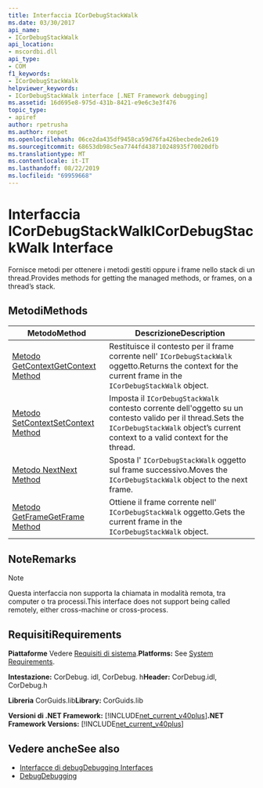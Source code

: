 ```yaml
---
title: Interfaccia ICorDebugStackWalk
ms.date: 03/30/2017
api_name:
- ICorDebugStackWalk
api_location:
- mscordbi.dll
api_type:
- COM
f1_keywords:
- ICorDebugStackWalk
helpviewer_keywords:
- ICorDebugStackWalk interface [.NET Framework debugging]
ms.assetid: 16d695e8-975d-431b-8421-e9e6c3e3f476
topic_type:
- apiref
author: rpetrusha
ms.author: ronpet
ms.openlocfilehash: 06ce2da435df9458ca59d76fa426becbede2e619
ms.sourcegitcommit: 68653db98c5ea7744fd438710248935f70020dfb
ms.translationtype: MT
ms.contentlocale: it-IT
ms.lasthandoff: 08/22/2019
ms.locfileid: "69959668"
---
```

# <a name="icordebugstackwalk-interface"></a><span data-ttu-id="f7b84-102">Interfaccia ICorDebugStackWalk</span><span class="sxs-lookup"><span data-stu-id="f7b84-102">ICorDebugStackWalk Interface</span></span>
<span data-ttu-id="f7b84-103">Fornisce metodi per ottenere i metodi gestiti oppure i frame nello stack di un thread.</span><span class="sxs-lookup"><span data-stu-id="f7b84-103">Provides methods for getting the managed methods, or frames, on a thread’s stack.</span></span>  
  
## <a name="methods"></a><span data-ttu-id="f7b84-104">Metodi</span><span class="sxs-lookup"><span data-stu-id="f7b84-104">Methods</span></span>  
  
|<span data-ttu-id="f7b84-105">Metodo</span><span class="sxs-lookup"><span data-stu-id="f7b84-105">Method</span></span>|<span data-ttu-id="f7b84-106">Descrizione</span><span class="sxs-lookup"><span data-stu-id="f7b84-106">Description</span></span>|  
|------------|-----------------|  
|[<span data-ttu-id="f7b84-107">Metodo GetContext</span><span class="sxs-lookup"><span data-stu-id="f7b84-107">GetContext Method</span></span>](../../../../docs/framework/unmanaged-api/debugging/icordebugstackwalk-getcontext-method.md)|<span data-ttu-id="f7b84-108">Restituisce il contesto per il frame corrente nell' `ICorDebugStackWalk` oggetto.</span><span class="sxs-lookup"><span data-stu-id="f7b84-108">Returns the context for the current frame in the `ICorDebugStackWalk` object.</span></span>|  
|[<span data-ttu-id="f7b84-109">Metodo SetContext</span><span class="sxs-lookup"><span data-stu-id="f7b84-109">SetContext Method</span></span>](../../../../docs/framework/unmanaged-api/debugging/icordebugstackwalk-setcontext-method.md)|<span data-ttu-id="f7b84-110">Imposta il `ICorDebugStackWalk` contesto corrente dell'oggetto su un contesto valido per il thread.</span><span class="sxs-lookup"><span data-stu-id="f7b84-110">Sets the `ICorDebugStackWalk` object’s current context to a valid context for the thread.</span></span>|  
|[<span data-ttu-id="f7b84-111">Metodo Next</span><span class="sxs-lookup"><span data-stu-id="f7b84-111">Next Method</span></span>](../../../../docs/framework/unmanaged-api/debugging/icordebugstackwalk-next-method.md)|<span data-ttu-id="f7b84-112">Sposta l' `ICorDebugStackWalk` oggetto sul frame successivo.</span><span class="sxs-lookup"><span data-stu-id="f7b84-112">Moves the `ICorDebugStackWalk` object to the next frame.</span></span>|  
|[<span data-ttu-id="f7b84-113">Metodo GetFrame</span><span class="sxs-lookup"><span data-stu-id="f7b84-113">GetFrame Method</span></span>](../../../../docs/framework/unmanaged-api/debugging/icordebugstackwalk-getframe-method.md)|<span data-ttu-id="f7b84-114">Ottiene il frame corrente nell' `ICorDebugStackWalk` oggetto.</span><span class="sxs-lookup"><span data-stu-id="f7b84-114">Gets the current frame in the `ICorDebugStackWalk` object.</span></span>|  
  
## <a name="remarks"></a><span data-ttu-id="f7b84-115">Note</span><span class="sxs-lookup"><span data-stu-id="f7b84-115">Remarks</span></span>  
  
> [!NOTE]
> <span data-ttu-id="f7b84-116">Questa interfaccia non supporta la chiamata in modalità remota, tra computer o tra processi.</span><span class="sxs-lookup"><span data-stu-id="f7b84-116">This interface does not support being called remotely, either cross-machine or cross-process.</span></span>  
  
## <a name="requirements"></a><span data-ttu-id="f7b84-117">Requisiti</span><span class="sxs-lookup"><span data-stu-id="f7b84-117">Requirements</span></span>  
 <span data-ttu-id="f7b84-118">**Piattaforme** Vedere [Requisiti di sistema](../../../../docs/framework/get-started/system-requirements.md).</span><span class="sxs-lookup"><span data-stu-id="f7b84-118">**Platforms:** See [System Requirements](../../../../docs/framework/get-started/system-requirements.md).</span></span>  
  
 <span data-ttu-id="f7b84-119">**Intestazione:** CorDebug. idl, CorDebug. h</span><span class="sxs-lookup"><span data-stu-id="f7b84-119">**Header:** CorDebug.idl, CorDebug.h</span></span>  
  
 <span data-ttu-id="f7b84-120">**Libreria** CorGuids.lib</span><span class="sxs-lookup"><span data-stu-id="f7b84-120">**Library:** CorGuids.lib</span></span>  
  
 <span data-ttu-id="f7b84-121">**Versioni di .NET Framework:** [!INCLUDE[net_current_v40plus](../../../../includes/net-current-v40plus-md.md)]</span><span class="sxs-lookup"><span data-stu-id="f7b84-121">**.NET Framework Versions:** [!INCLUDE[net_current_v40plus](../../../../includes/net-current-v40plus-md.md)]</span></span>  
  
## <a name="see-also"></a><span data-ttu-id="f7b84-122">Vedere anche</span><span class="sxs-lookup"><span data-stu-id="f7b84-122">See also</span></span>

- [<span data-ttu-id="f7b84-123">Interfacce di debug</span><span class="sxs-lookup"><span data-stu-id="f7b84-123">Debugging Interfaces</span></span>](../../../../docs/framework/unmanaged-api/debugging/debugging-interfaces.md)
- [<span data-ttu-id="f7b84-124">Debug</span><span class="sxs-lookup"><span data-stu-id="f7b84-124">Debugging</span></span>](../../../../docs/framework/unmanaged-api/debugging/index.md)
